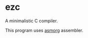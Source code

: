 # ezc

A minimalistic C compiler.

This program uses [asmorg](https://github.com/driverfury/asmorg) assembler.
